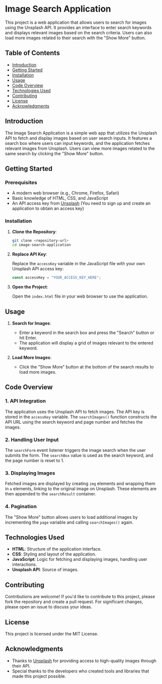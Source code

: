 # Image Search Application

This project is a web application that allows users to search for images using the Unsplash API. It provides an interface to enter search keywords and displays relevant images based on the search criteria. Users can also load more images related to their search with the "Show More" button.

## Table of Contents

- [Introduction](#introduction)
- [Getting Started](#getting-started)
- [Installation](#installation)
- [Usage](#usage)
- [Code Overview](#code-overview)
- [Technologies Used](#technologies-used)
- [Contributing](#contributing)
- [License](#license)
- [Acknowledgments](#acknowledgments)

## Introduction

The Image Search Application is a simple web app that utilizes the Unsplash API to fetch and display images based on user search inputs. It features a search box where users can input keywords, and the application fetches relevant images from Unsplash. Users can view more images related to the same search by clicking the "Show More" button.

## Getting Started

### Prerequisites

- A modern web browser (e.g., Chrome, Firefox, Safari)
- Basic knowledge of HTML, CSS, and JavaScript
- An API access key from [Unsplash](https://unsplash.com/developers) (You need to sign up and create an application to obtain an access key)

### Installation

1. **Clone the Repository**:

   ```bash
   git clone <repository-url>
   cd image-search-application
   ```

2. **Replace API Key**:

   Replace the `accessKey` variable in the JavaScript file with your own Unsplash API access key:

   ```javascript
   const accessKey = "YOUR_ACCESS_KEY_HERE";
   ```

3. **Open the Project**:

   Open the `index.html` file in your web browser to use the application.

## Usage

1. **Search for Images**:

   - Enter a keyword in the search box and press the "Search" button or hit Enter.
   - The application will display a grid of images relevant to the entered keyword.

2. **Load More Images**:

   - Click the "Show More" button at the bottom of the search results to load more images.

## Code Overview

### 1. API Integration

The application uses the Unsplash API to fetch images. The API key is stored in the `accessKey` variable. The `searchImages()` function constructs the API URL using the search keyword and page number and fetches the images.

### 2. Handling User Input

The `searchForm` event listener triggers the image search when the user submits the form. The `searchBox` value is used as the search keyword, and the page number is reset to 1.

### 3. Displaying Images

Fetched images are displayed by creating `img` elements and wrapping them in `a` elements, linking to the original image on Unsplash. These elements are then appended to the `searchResult` container.

### 4. Pagination

The "Show More" button allows users to load additional images by incrementing the `page` variable and calling `searchImages()` again.

## Technologies Used

- **HTML**: Structure of the application interface.
- **CSS**: Styling and layout of the application.
- **JavaScript**: Logic for fetching and displaying images, handling user interactions.
- **Unsplash API**: Source of images.

## Contributing

Contributions are welcome! If you'd like to contribute to this project, please fork the repository and create a pull request. For significant changes, please open an issue to discuss your ideas.

## License

This project is licensed under the MIT License.

## Acknowledgments

- Thanks to [Unsplash](https://unsplash.com/) for providing access to high-quality images through their API.
- Special thanks to the developers who created tools and libraries that made this project possible.
